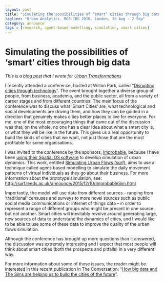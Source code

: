 ```yaml
---
layout: post
title: "Simulating the possibilities of ‘smart’ cities through big data"
tagline: "Urban Analytics. RGS-IBG 2016. London, 30 Aug - 2 Sep"
category: announce
tags : [research, agent-based modelling, simulation, smart cities]
---
```


# Simulating the possibilities of ‘smart’ cities through big data

_This is a [blog post](http://www.urbantransformations.ox.ac.uk/blog/2016/simulating-the-possibilities-of-smart-cities-through-big-data/) that I wrote for [Urban Transformations](http://www.urbantransformations.ox.ac.uk)_ 

<p>I recently attended a conference, hosted at Wilton Park, called “<a href="https://www.wiltonpark.org.uk/event/wp1449/" target="_blank">Disrupting cities through technology</a>”. The event brought together a diverse group of people, from business, academia, and the public sector, all from a variety of career stages and from different countries. The main focus of the conference was to discuss what ‘Smart Cities’ are, what technological and social developments are driving them, and how they can be guided in a direction that genuinely makes cities better places to live for everyone. For me, one of the most encouraging things that came out of the discussion was that, on the whole, no one has a clear idea about what a smart city is, or what they will be like in the future. This gives us a real opportunity to build the kinds of cities that we want, not just those that are the most profitable for some organisations.</p>

<p>I was invited to the conference by the sponsors, <a href="https://improbable.io/" target="_blank">Improbable</a>, because I have been <a href="https://www.youtube.com/watch?v=f2TqsVr7IzU" target="_blank">using their Spatial OS software</a> to develop simulation of urban dynamics. This work, entitled <a href="http://surf.leeds.ac.uk/" target="_blank">Simulating Urban Flows (surf)</a>, aims to use a technique called agent-based modelling to simulate the daily movement patterns of virtual individuals as they go about their business. For more information about the prototype simulation, see: <a href="http://surf.leeds.ac.uk/announce/2015/12/10/ImprobableSim.html" target="_blank">http://surf.leeds.ac.uk/announce/2015/12/10/ImprobableSim.html</a></p>

<p>Importantly, the model will use data from different sources – ranging from ‘traditional’ censuses and surveys to more novel sources such as public social media communications or internet of things data – in order to represent a range of different groups who might be present in one source but not another. Smart cities will inevitably revolve around generating large, new sources of data to understand the dynamics of cities, and I would like to be able to use some of these data to improve the quality of the urban flows simulation.</p>
<p>Although the conference has brought up more questions than it answered, the discussion was extremely interesting and I expect that most people will think about smart cities (both the prospects and pitfalls) in a very different way.</p>

<p>For more information about some of these issues, the reader might be interested in this recent publication in The Conversation: “<a href="https://theconversation.com/how-big-data-and-the-sims-are-helping-us-to-build-the-cities-of-the-future-47292" target="_blank">How big data and The Sims are helping us to build the cities of the future</a>”.</p>
